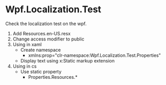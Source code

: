 ﻿# Wpf.Localization.Test
Check the localization test on the wpf.

1. Add Resources.en-US.resx
2. Change access modifier to public
3. Using in xaml
   - Create namespace
     * xmlns:prop="clr-namespace:Wpf.Localization.Test.Properties" 
   - Display text using x:Static markup extension
4. Using in cs
   - Use static property
     * Properties.Resources.*
